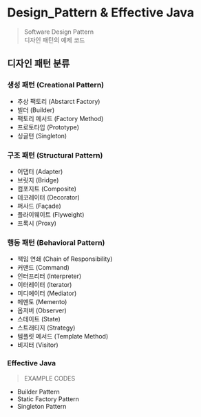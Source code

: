 # Design_Pattern & Effective Java 
> Software Design Pattern <br/>
> 디자인 패턴의 예제 코드

## 디자인 패턴 분류

### 생성 패턴 (Creational Pattern)
 - 추상 팩토리 (Abstarct Factory)
 - 빌더 (Builder)
 - 팩토리 메서드 (Factory Method) 
 - 프로토타입 (Prototype)
 - 싱글턴 (Singleton)

### 구조 패턴 (Structural Pattern)

 - 어댑터 (Adapter)
 - 브릿지 (Bridge)
 - 컴포지트 (Composite)
 - 데코레이터 (Decorator)
 - 퍼사드 (Façade)
 - 플라이웨이트 (Flyweight)
 - 프록시 (Proxy)

### 행동 패턴 (Behavioral Pattern)

 - 책임 연쇄 (Chain of Responsibility)
 - 커맨드 (Command)
 - 인터프리터 (Interpreter)
 - 이터레이터 (Iterator)
 - 미디에이터 (Mediator)
 - 메멘토 (Memento)
 - 옵저버 (Observer)
 - 스테이트 (State)
 - 스트래티지 (Strategy)
 - 템플릿 메서드 (Template Method)
 - 비지터 (Visitor)

### Effective Java 
> EXAMPLE CODES
 - Builder Pattern
 - Static Factory Pattern 
 - Singleton Pattern
